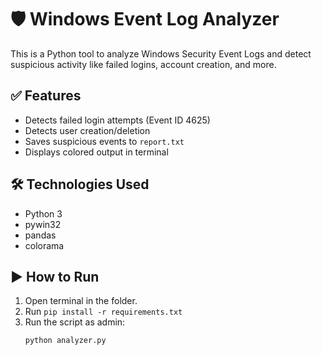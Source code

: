 # 🛡️ Windows Event Log Analyzer

This is a Python tool to analyze Windows Security Event Logs and detect suspicious activity like failed logins, account creation, and more.

## ✅ Features
- Detects failed login attempts (Event ID 4625)
- Detects user creation/deletion
- Saves suspicious events to `report.txt`
- Displays colored output in terminal

## 🛠 Technologies Used
- Python 3
- pywin32
- pandas
- colorama

## ▶️ How to Run
1. Open terminal in the folder.
2. Run `pip install -r requirements.txt`
3. Run the script as admin:
   ```bash
   python analyzer.py
